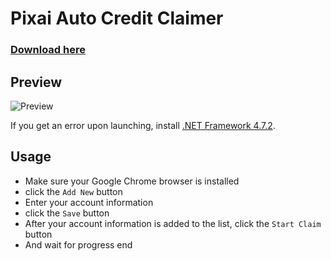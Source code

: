 # Pixai Auto Credit Claimer

### [Download here](https://github.com/BySuspect/AutoPixAiCreditClaimer/releases/latest)

## Preview

![Preview](https://media.discordapp.net/attachments/988690831869358121/1131556235972464750/v1.0.2.png)

If you get an error upon launching, install [.NET Framework 4.7.2](https://dotnet.microsoft.com/en-us/download/dotnet-framework/net472).

## Usage

-  Make sure your Google Chrome browser is installed
- click the `Add New` button
- Enter your account information
- click the `Save` button
- After your account information is added to the list, click the `Start Claim` button
- And wait for progress end